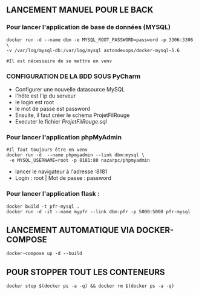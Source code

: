 ## LANCEMENT MANUEL POUR LE BACK

### Pour lancer l'application de base de données (MYSQL)

```shell
docker run -d --name dbm -e MYSQL_ROOT_PASSWORD=password -p 3306:3306 \
-v /var/log/mysql-db:/var/log/mysql astondevops/docker-mysql-5.6

#Il est nécessaire de se mettre en venv
```
### CONFIGURATION DE LA BDD SOUS PyCharm

- Configurer une nouvelle datasource MySQL
- l'hôte est l'ip du serveur
- le login est root
- le mot de passe est password
- Ensuite, il faut créer le schema ProjetFilRouge
- Executer le fichier *ProjetFilRouge.sql*

### Pour lancer l'application phpMyAdmin

```shell
#Il faut toujours être en venv
docker run -d  --name phpmyadmin --link dbm:mysql \
 -e MYSQL_USERNAME=root -p 8181:80 nazarpc/phpmyadmin 
```

- lancer le navigateur à l'adresse <ip>:8181
- Login : root | Mot de passe : password

### Pour lancer l'application flask :
```shell
docker build -t pfr-mysql .
docker run -d -it --name mypfr --link dbm:pfr -p 5000:5000 pfr-mysql
```

## LANCEMENT AUTOMATIQUE VIA DOCKER-COMPOSE
```shell
docker-compose up -d --build
```
## POUR STOPPER TOUT LES CONTENEURS
```shell
docker stop $(docker ps -a -q) && docker rm $(docker ps -a -q)
```